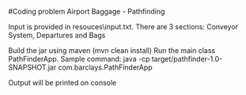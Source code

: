 #Coding problem Airport Baggage - Pathfinding
 
Input is provided in resouces\input.txt. There are 3 sections: Conveyor System, Departures and Bags

Build the jar using maven (mvn clean install)
Run the main class PathFinderApp. Sample command: java -cp target/pathfinder-1.0-SNAPSHOT.jar com.barclays.PathFinderApp

Output will be printed on console